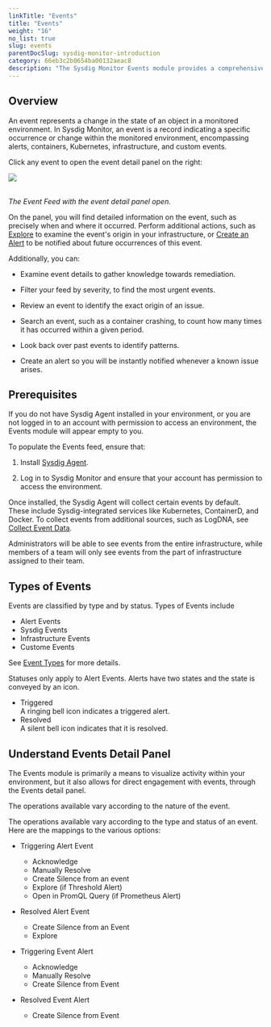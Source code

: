 ```yaml
---
linkTitle: "Events"
title: "Events"
weight: "16"
no_list: true
slug: events
parentDocSlug: sysdig-monitor-introduction
category: 66eb3c2b0654ba00132aeac8
description: "The Sysdig Monitor Events module provides a comprehensive real-time overview of activity within your infrastructure, in the form of a live events feed. The most recent events are displayed at the top of the list. Scroll down or use the time bar at the bottom of the screen to examine events as old as thirty days."
---
```


## Overview

An event represents a change in the state of an object in a monitored environment. In Sysdig Monitor, an event is a record indicating a specific occurrence or change within the monitored environment, encompassing alerts, containers, Kubernetes, infrastructure, and custom events.

Click any event to open the event detail panel on the right:

<div style="max-width: 70%">
  <img src="/image/event_feed.png" />
</div>
<br>

*The Event Feed with the event detail panel open.*

On the panel, you will find detailed information on the event, such as precisely when and where it occurred. Perform additional actions, such as [Explore](/en/explore.html) to examine the event's origin in your infrastructure, or [Create an Alert](/en/configure-event-alerts.html) to be notified about future occurrences of this event.

Additionally, you can:

- Examine event details to gather knowledge towards remediation.

- Filter your feed by severity, to find the most urgent events.

- Review an event to identify the exact origin of an issue.

- Search an event, such as a container crashing, to count how many times it has occurred within a given period.

- Look back over past events to identify patterns.

- Create an alert so you will be instantly notified whenever a known issue arises.

## Prerequisites

If you do not have Sysdig Agent installed in your environment, or you are not logged in to an account with permission to access an environment, the Events module will appear empty to you.

To populate the Events feed, ensure that:

1. Install [Sysdig Agent](/en/install-agent-monitor).

2. Log in to Sysdig Monitor and ensure that your account has permission to access the environment.

Once installed, the Sysdig Agent will collect certain events by default. These include Sysdig-integrated services like Kubernetes, ContainerD, and Docker. To collect events from additional sources, such as LogDNA, see [Collect Event Data](/en/collect-event-data.html).

Administrators will be able to see events from the entire infrastructure, while members of a team will only see events from the part of infrastructure assigned to their team.

## Types of Events

Events are classified by type and by status. Types of Events include 
- Alert Events
- Sysdig Events
- Infrastructure Events
- Custome Events

See [Event Types](/en/event-types) for more details. 

Statuses only apply to Alert Events. Alerts have two states and the state is conveyed by an icon.

- Triggered
  <br> A ringing bell icon indicates a triggered alert.
- Resolved
  <br> A silent bell icon indicates that it is resolved.

## Understand Events Detail Panel

The Events module is primarily a means to visualize activity within your environment, but it also allows for direct engagement with events, through the Events detail panel.

The operations available vary according to the nature of the event. 

The operations available vary according to the type and status of an event. Here are the mappings to the various options:

- Triggering Alert Event

  - Acknowledge
  - Manually Resolve
  - Create Silence from an event
  - Explore (if Threshold Alert)
  - Open in PromQL Query (if Prometheus Alert)

- Resolved Alert Event

  - Create Silence from an Event
  - Explore

- Triggering Event Alert

  - Acknowledge
  - Manually Resolve
  - Create Silence from Event

- Resolved Event Alert
  - Create Silence from Event
